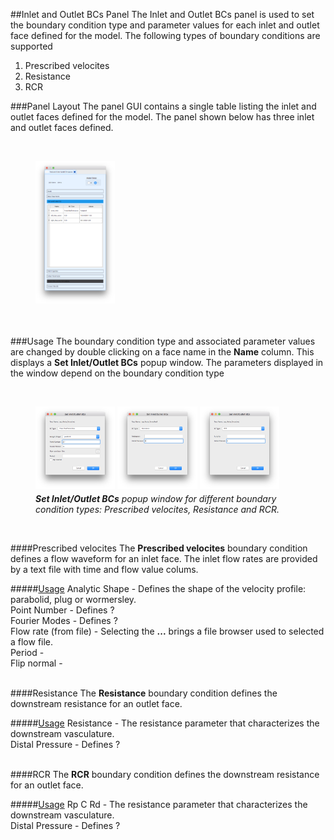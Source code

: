 
##Inlet and Outlet BCs Panel
The Inlet and Outlet BCs panel is used to set the boundary condition type and parameter values for each inlet and outlet 
face defined for the model. The following types of boundary conditions are supported
<ol>
  <li>Prescribed velocites</li>
  <li>Resistance</li>
  <li>RCR</li>
</ol>

###Panel Layout
The panel GUI contains a single table listing the inlet and outlet faces defined for the model. The panel shown below has 
three inlet and outlet faces defined.

<br>
<figure>
  <img src="documentation/rom_simulation/tool/images/bcs-panel.png" style="float: left; width: 30%; margin-right: 1%; margin-bottom: 0.5em;">
  <p style="clear: both;">
</figure>
<br>

###Usage 
The boundary condition type and associated parameter values are changed by double clicking on a face name in the **Name** column. 
This displays a **Set Inlet/Outlet BCs** popup window. The parameters displayed in the window depend on the boundary condition
type

<br>
<figure>
  <img src="documentation/rom_simulation/tool/images/bcs-pres-vel.png" style="float: left; width: 30%; margin-right: 1%; margin-bottom: 0.5em;">
  <img src="documentation/rom_simulation/tool/images/bcs-res.png" style="float: left; width: 30%; margin-right: 1%; margin-bottom: 0.5em;">
  <img src="documentation/rom_simulation/tool/images/bcs-rcr.png" style="float: left; width: 30%; margin-right: 1%; margin-bottom: 0.5em;">
  <p style="clear: both;">
  <figcaption> <i><b>Set Inlet/Outlet BCs</b> popup window for different boundary condition types: Prescribed velocites, Resistance and RCR.</i></figcaption>
</figure>
<br>


####Prescribed velocites 
The **Prescribed velocites** boundary condition defines a flow waveform for an inlet face. The inlet flow rates are provided by a text file
with time and flow value colums. 

#####<u>Usage</u>
Analytic Shape - Defines the shape of the velocity profile: parabolid, plug or wormersley.
<br>
Point Number - Defines ?
<br>
Fourier Modes - Defines ?
<br>
Flow rate (from file) - Selecting the **...** brings a file browser used to selected a flow file. 
<br>
Period - 
<br>
Flip normal - 
<br>
<br>


####Resistance 
The **Resistance** boundary condition defines the downstream resistance for an outlet face. 

#####<u>Usage</u>
Resistance - The resistance parameter that characterizes the downstream vasculature.
<br>
Distal Pressure - Defines ?
<br>
<br>


####RCR 
The **RCR** boundary condition defines the downstream resistance for an outlet face. 

#####<u>Usage</u>
Rp C Rd - The resistance parameter that characterizes the downstream vasculature.
<br>
Distal Pressure - Defines ?

